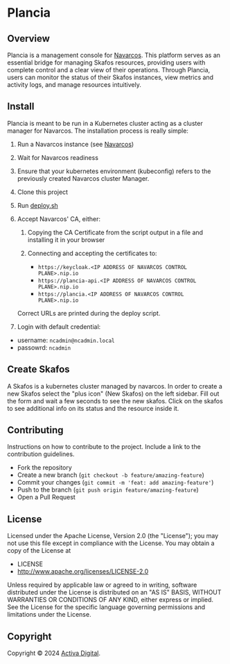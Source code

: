 # Plancia

## Overview

Plancia is a management console for [Navarcos](https://github.com/Navarcos/navarcos).
This platform serves as an essential bridge for managing Skafos resources, providing users with complete control and a clear view of their operations.
Through Plancia, users can monitor the status of their Skafos instances, view metrics and activity logs, and manage resources intuitively.

## Install

Plancia is meant to be run in a Kubernetes cluster acting as a cluster manager for Navarcos.
The installation process is really simple:

1. Run a Navarcos instance (see [Navarcos](https://github.com/Navarcos/navarcos/))
2. Wait for Navarcos readiness
3. Ensure that your kubernetes environment (kubeconfig) refers to the previously created Navarcos cluster Manager.
4. Clone this project
5. Run [deploy.sh](https://github.com/Navarcos/plancia/blob/main/deploy.sh)
6. Accept Navarcos' CA, either:
   1. Copying the CA Certificate from the script output in a file and installing it in your browser
   2. Connecting and accepting the certificates to:

      * `https://keycloak.<IP ADDRESS OF NAVARCOS CONTROL PLANE>.nip.io`
      * `https://plancia-api.<IP ADDRESS OF NAVARCOS CONTROL PLANE>.nip.io`
      * `https://plancia.<IP ADDRESS OF NAVARCOS CONTROL PLANE>.nip.io`

   Correct URLs are printed during the deploy script.
7. Login with default credential:
  * username: `ncadmin@ncadmin.local`
  * passowrd: `ncadmin`

## Create Skafos
A Skafos is a kubernetes cluster managed by navarcos.
In order to create a new Skafos select the "plus icon" (New Skafos) on the left sidebar.
Fill out the form and wait a few seconds to see the new skafos.
Click on the skafos to see additional info on its status and the resource inside it.



## Contributing

Instructions on how to contribute to the project. Include a link to the contribution guidelines.

* Fork the repository
* Create a new branch (`git checkout -b feature/amazing-feature`)
* Commit your changes (`git commit -m 'feat: add amazing-feature'`)
* Push to the branch (`git push origin feature/amazing-feature`)
* Open a Pull Request

## License

Licensed under the Apache License, Version 2.0 (the "License"); you may not use this file except in compliance with the License.
You may obtain a copy of the License at

* LICENSE
* <http://www.apache.org/licenses/LICENSE-2.0>

Unless required by applicable law or agreed to in writing, software distributed under the License is distributed on an "AS IS" BASIS, WITHOUT WARRANTIES OR CONDITIONS OF ANY KIND, either express or implied. See the License for the specific language governing permissions and limitations under the License.

## Copyright

Copyright :copyright: 2024 [Activa Digital](https://www.activadigital.it).
